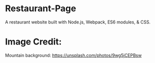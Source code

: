 # Restaurant-Page

A restaurant website built with Node.js, Webpack, ES6 modules, &amp; CSS.

# Image Credit:

Mountain background:
https://unsplash.com/photos/9wg5jCEPBsw
